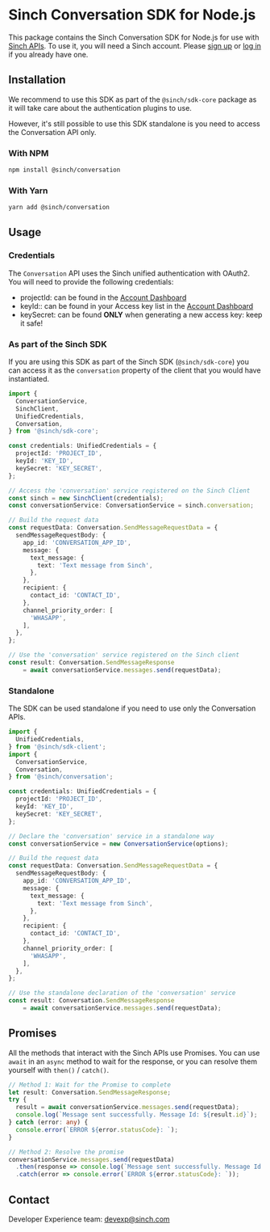 # Sinch Conversation SDK for Node.js

This package contains the Sinch Conversation SDK for Node.js for use with [Sinch APIs](https://developers.sinch.com/). To use it, you will need a Sinch account. Please [sign up](https://dashboard.sinch.com/signup) or [log in](https://dashboard.sinch.com/login) if you already have one.

## Installation

We recommend to use this SDK as part of the `@sinch/sdk-core` package as it will take care about the authentication plugins to use.

However, it's still possible to use this SDK standalone is you need to access the Conversation API only.

### With NPM

```bash
npm install @sinch/conversation
```

### With Yarn

```bash
yarn add @sinch/conversation
```

## Usage

### Credentials

The `Conversation` API uses the Sinch unified authentication with OAuth2. You will need to provide the following credentials:
- projectId: can be found in the [Account Dashboard](https://dashboard.sinch.com/settings/access-keys)
- keyId:: can be found in your Access key list in the [Account Dashboard](https://dashboard.sinch.com/settings/access-keys)
- keySecret: can be found **ONLY** when generating a new access key: keep it safe!

### As part of the Sinch SDK

If you are using this SDK as part of the Sinch SDK (`@sinch/sdk-core`) you can access it as the `conversation` property of the client that you would have instantiated.

```typescript
import {
  ConversationService,
  SinchClient,
  UnifiedCredentials,
  Conversation,
} from '@sinch/sdk-core';

const credentials: UnifiedCredentials = {
  projectId: 'PROJECT_ID',
  keyId: 'KEY_ID',
  keySecret: 'KEY_SECRET',
};

// Access the 'conversation' service registered on the Sinch Client
const sinch = new SinchClient(credentials);
const conversationService: ConversationService = sinch.conversation;

// Build the request data
const requestData: Conversation.SendMessageRequestData = {
  sendMessageRequestBody: {
    app_id: 'CONVERSATION_APP_ID',
    message: {
      text_message: {
        text: 'Text message from Sinch',
      },
    },
    recipient: {
      contact_id: 'CONTACT_ID',
    },
    channel_priority_order: [
      'WHASAPP',
    ],
  },
};

// Use the 'conversation' service registered on the Sinch client
const result: Conversation.SendMessageResponse
    = await conversationService.messages.send(requestData);
```

### Standalone

The SDK can be used standalone if you need to use only the Conversation APIs.

```typescript
import {
  UnifiedCredentials,
} from '@sinch/sdk-client';
import {
  ConversationService,
  Conversation,
} from '@sinch/conversation';

const credentials: UnifiedCredentials = {
  projectId: 'PROJECT_ID',
  keyId: 'KEY_ID',
  keySecret: 'KEY_SECRET',
};

// Declare the 'conversation' service in a standalone way
const conversationService = new ConversationService(options);

// Build the request data
const requestData: Conversation.SendMessageRequestData = {
  sendMessageRequestBody: {
    app_id: 'CONVERSATION_APP_ID',
    message: {
      text_message: {
        text: 'Text message from Sinch',
      },
    },
    recipient: {
      contact_id: 'CONTACT_ID',
    },
    channel_priority_order: [
      'WHASAPP',
    ],
  },
};

// Use the standalone declaration of the 'conversation' service
const result: Conversation.SendMessageResponse
    = await conversationService.messages.send(requestData);
```

## Promises

All the methods that interact with the Sinch APIs use Promises. You can use `await` in an `async` method to wait for the response, or you can resolve them yourself with `then()` / `catch()`.

```typescript
// Method 1: Wait for the Promise to complete
let result: Conversation.SendMessageResponse;
try {
  result = await conversationService.messages.send(requestData);
  console.log(`Message sent successfully. Message Id: ${result.id}`);
} catch (error: any) {
  console.error(`ERROR ${error.statusCode}: `);
}

// Method 2: Resolve the promise
conversationService.messages.send(requestData)
  .then(response => console.log(`Message sent successfully. Message Id: ${result.id}`))
  .catch(error => console.error(`ERROR ${error.statusCode}: `));
```

## Contact
Developer Experience team: [devexp@sinch.com](mailto:devexp@sinch.com)
